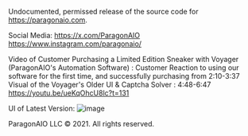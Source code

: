 Undocumented, permissed release of the source code for https://paragonaio.com.

Social Media:
https://x.com/ParagonAIO
https://www.instagram.com/paragonaio/

Video of Customer Purchasing a Limited Edition Sneaker with Voyager (ParagonAIO's Automation Software) :
Customer Reaction to using our software for the first time, and successfully purchasing from 2:10-3:37 
Visual of the Voyager's Older UI & Captcha Solver : 4:48-6:47
https://youtu.be/ueKqOhcU8lc?t=131

UI of Latest Version:
![image](https://github.com/user-attachments/assets/5f518521-8923-4084-96df-1ef174056bbc)

ParagonAIO LLC © 2021. All rights reserved.


